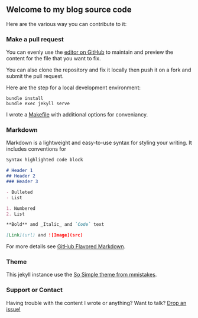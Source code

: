 ## Welcome to my blog source code

Here are the various way you can contribute to it:

### Make a pull request

You can evenly use the [editor on GitHub](https://github.com/MartinDelille/martindelille.github.io/edit/master/README.md) to maintain and preview the content for the file that you want to fix.

You can also clone the repository and fix it locally then push it on a fork and submit the pull request.

Here are the step for a local development environment:

```
bundle install
bundle exec jekyll serve
```

I wrote a [Makefile](Makefile) with additional options for conveniancy.

### Markdown

Markdown is a lightweight and easy-to-use syntax for styling your writing. It includes conventions for

```markdown
Syntax highlighted code block

# Header 1
## Header 2
### Header 3

- Bulleted
- List

1. Numbered
2. List

**Bold** and _Italic_ and `Code` text

[Link](url) and ![Image](src)
```

For more details see [GitHub Flavored Markdown](https://guides.github.com/features/mastering-markdown/).

### Theme

This jekyll instance use the [So Simple theme from mmistakes](https://github.com/mmistakes/so-simple-theme/).

### Support or Contact

Having trouble with the content I wrote or anything? Want to talk? [Drop an issue!](https://github.com/MartinDelille/martindelille.github.io/issues/new)
